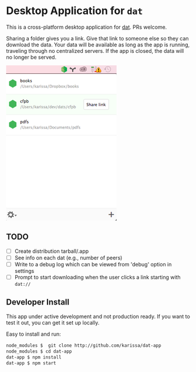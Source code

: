 # Desktop Application for `dat`

This is a cross-platform desktop application for [dat](http://dat-data.com). PRs welcome.

Sharing a folder gives you a link. Give that link to someone else so they can download the data. Your data will be available as long as the app is running, traveling through no centralized servers. If the app is closed, the data will no longer be served.

![open](images/open.png)

## TODO

- [ ] Create distribution tarball/.app
- [ ] See info on each dat (e.g., number of peers)
- [ ] Write to a debug log which can be viewed from 'debug' option in settings
- [ ] Prompt to start downloading when the user clicks a link starting with `dat://`

## Developer Install

This app under active development and not production ready. If you want to test it out, you can get it set up locally.

Easy to install and run:

```
node_modules $  git clone http://github.com/karissa/dat-app
node_modules $ cd dat-app
dat-app $ npm install
dat-app $ npm start
```
